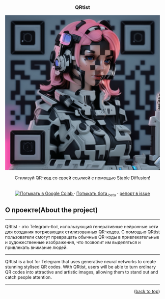 


<!-- PROJECT LOGO -->
<r />

  <h3 align="center">QRtist</h3>
<img src="https://github.com/elmanoveu/QRtist/blob/391dee12fd4a5f593b0b77ef4817eeb1f033e874/docs/examples/github111.png" alt="Пример изображения">
    

  <p align="center">
    Стилизуй QR-код со своей ссылкой с помощью Stable Diffusion!
    <br />
    <br />
    <br />
    <a href="https://colab.research.google.com/drive/1NqoCpFbrtRqL4j9ECK7vlG1lWnaLiNau?usp=sharing">
  <img src="https://colab.research.google.com/assets/colab-badge.svg" alt="Потыкать в Google Colab">
</a>
    ·
    <a href="https://github.com/elmanoveu/QRtist/issues">Потыкать бота <span><sub>beta</sub></span></a>
    ·
    <a href="https://github.com/elmanoveu/QRtist/issues">репорт в issue</a>
  </p>
</div>



<!-- ABOUT THE PROJECT -->

## О проекте(About the project)
___
QRtist - это Telegram-бот, использующий генеративные нейронные сети для создания потрясающих стилизованных QR-кодов. С помощью QRtist пользователи смогут превращать обычные QR-коды в привлекательные и художественные изображения, что позволит им выделяться и привлекать внимание людей.   
___
QRtist is a bot for Telegram that uses generative neural networks to create stunning stylised QR codes. With QRtist, users will be able to turn ordinary QR codes into attractive and artistic images, allowing them to stand out and catch people attention.
___

<p align="right">(<a href="#readme-top">back to top</a>)</p>